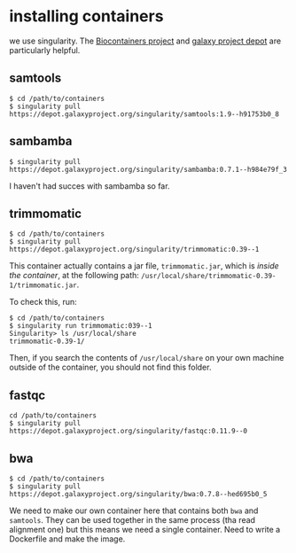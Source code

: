 installing containers
=====================

we use singularity. The [Biocontainers project]() and [galaxy project depot](https://depot.galaxyproject.org/singularity/) are particularly helpful.

samtools
--------
```
$ cd /path/to/containers
$ singularity pull https://depot.galaxyproject.org/singularity/samtools:1.9--h91753b0_8
```
sambamba
--------
```
$ singularity pull https://depot.galaxyproject.org/singularity/sambamba:0.7.1--h984e79f_3 
```
I haven't had succes with sambamba so far. 

trimmomatic
-----------
```
$ cd /path/to/containers
$ singularity pull https://depot.galaxyproject.org/singularity/trimmomatic:0.39--1
```
This container actually contains a jar file, `trimmomatic.jar`, which is *inside the container*, at the following path: `/usr/local/share/trimmomatic-0.39-1/trimmomatic.jar`. 

To check this, run:
```
$ cd /path/to/containers
$ singularity run trimmomatic:039--1
Singularity> ls /usr/local/share
trimmomatic-0.39-1/
```
Then, if you search the contents of `/usr/local/share` on your own machine outside of the container, you should not find this folder. 

fastqc
------
```
cd /path/to/containers
$ singularity pull https://depot.galaxyproject.org/singularity/fastqc:0.11.9--0
```

bwa
---
```
$ cd /path/to/containers
$ singularity pull https://depot.galaxyproject.org/singularity/bwa:0.7.8--hed695b0_5
```
We need to make our own container here that contains both `bwa` and `samtools`. They can be used together in the same process (tha read alignment one) but this means we need a single container. Need to write a Dockerfile and make the image. 